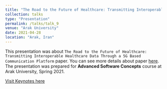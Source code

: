```yaml
---
title: "The Road to the Future of Healthcare: Transmitting Interoperable Healthcare Data Through a 5G Based Communication Platform (in Persian)"
collection: talks
type: "Presentation"
permalink: /talks/talk_9
venue: "Arak University"
date: 2021-04-28
location: "Arak, Iran"
---
```


This presentation was about `The Road to the Future of Healthcare: Transmitting Interoperable Healthcare Data Through a 5G Based Communication Platform` paper. You can see more details about paper [here](https://link.springer.com/chapter/10.1007/978-3-030-11395-7_30). The presentation was prepared for **Advanced Software Concepts** course at Arak University, Spring 2021.

[Visit Keynotes here](https://alirezasn.github.io/files/talk_9_slides.pdf)